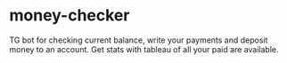 # money-checker
TG bot for checking current balance, write your payments and deposit money to an account. Get stats with tableau of all your paid are available.
